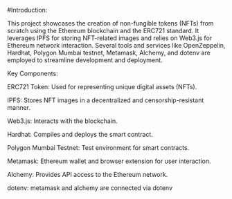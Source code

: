 #Introduction:

  This project showcases the creation of non-fungible tokens (NFTs) from scratch using the Ethereum blockchain and the ERC721 standard. It leverages IPFS for storing NFT-related images and relies on Web3.js for Ethereum network interaction. Several tools and services like OpenZeppelin, Hardhat, Polygon Mumbai testnet, Metamask, Alchemy, and dotenv are employed to streamline development and deployment.

Key Components:
  
  ERC721 Token: Used for representing unique digital assets (NFTs).
  
  IPFS: Stores NFT images in a decentralized and censorship-resistant manner.
  
  Web3.js: Interacts with the blockchain.
  
  Hardhat: Compiles and deploys the smart contract.
  
  Polygon Mumbai Testnet: Test environment for smart contracts.
 
  Metamask: Ethereum wallet and browser extension for user interaction.
  
  Alchemy: Provides API access to the Ethereum network.
  
  dotenv: metamask and alchemy are connected via dotenv
